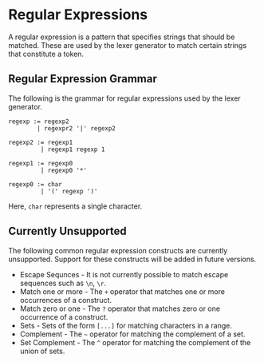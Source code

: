 # Regular Expressions

A regular expression is a pattern that specifies strings that should be matched. 
These are used by the lexer generator to match certain strings that constitute a
token.

## Regular Expression Grammar

The following is the grammar for regular expressions used by the lexer generator.

```
regexp := regexp2
        | regexpr2 '|' regexp2

regexp2 := regexp1
         | regexp1 regexp 1
         
regexp1 := regexp0
         | regexp0 '*'
         
regexp0 := char
         | '(' regexp ')'
```

Here, `char` represents a single character.

## Currently Unsupported

The following common regular expression constructs are currently unsupported.
Support for these constructs will be added in future versions.

- Escape Sequnces - It is not currently possible to match escape sequences such as `\n`, `\r`.
- Match one or more - The `+` operator that matches one or more occurrences of a construct.
- Match zero or one - The `?` operator that matches zero or one occurrence of a construct.
- Sets - Sets of the form `[...]` for matching characters in a range.
- Complement - The `~` operator for matching the complement of a set.
- Set Complement - The `^` operator for matching the complement of the union of sets.



